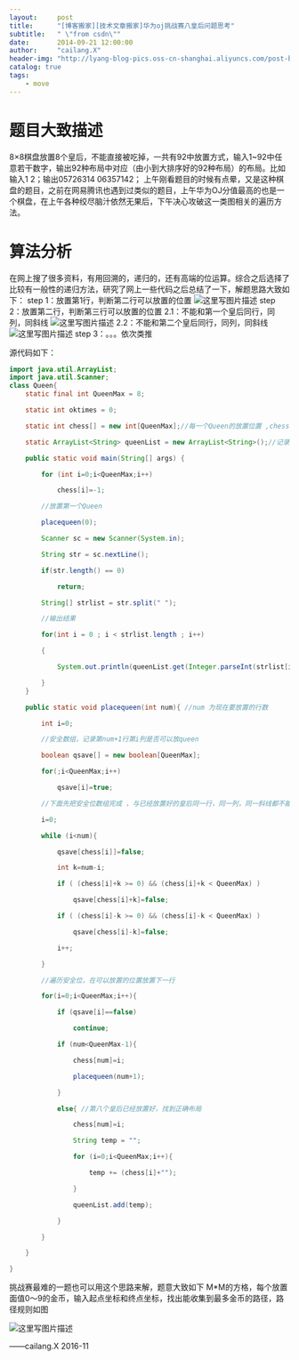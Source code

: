 ```yaml
---
layout:     post
title:      "[博客搬家][技术文章搬家]华为oj挑战赛八皇后问题思考"
subtitle:   " \"from csdn\""
date:       2014-09-21 12:00:00
author:     "cailang.X"
header-img: "http://lyang-blog-pics.oss-cn-shanghai.aliyuncs.com/post-bg-2015/move-post-bg.jpg?x-oss-process=image"
catalog: true
tags:
    - move
---
```


# 题目大致描述

8×8棋盘放置8个皇后，不能直接被吃掉，一共有92中放置方式，输入1~92中任意若干数字，输出92种布局中对应（由小到大排序好的92种布局）的布局。比如输入1 2；输出05726314 06357142；
上午刚看题目的时候有点晕，又是这种棋盘的题目，之前在网易腾讯也遇到过类似的题目，上午华为OJ分值最高的也是一个棋盘，在上午各种绞尽脑汁依然无果后，下午决心攻破这一类图相关的遍历方法。

# 算法分析

在网上搜了很多资料，有用回溯的，递归的，还有高端的位运算。综合之后选择了比较有一般性的递归方法，研究了网上一些代码之后总结了一下，解题思路大致如下：
step 1：放置第1行，判断第二行可以放置的位置
![这里写图片描述](http://img.blog.csdn.net/20160415113613746)
step 2：放置第二行，判断第三行可以放置的位置
2.1：不能和第一个皇后同行，同列，同斜线
![这里写图片描述](http://img.blog.csdn.net/20160415113748321)
2.2：不能和第二个皇后同行，同列，同斜线
![这里写图片描述](http://img.blog.csdn.net/20160415113922884)
step 3：。。。依次类推

源代码如下：

```java
import java.util.ArrayList;
import java.util.Scanner;
class Queen{
	static final int QueenMax = 8;

	static int oktimes = 0;

	static int chess[] = new int[QueenMax];//每一个Queen的放置位置 ,chess[index] = 列数，index = 行数

	static ArrayList<String> queenList = new ArrayList<String>();//记录数据

	public static void main(String[] args) { 	

		for (int i=0;i<QueenMax;i++)

			chess[i]=-1;

		//放置第一个Queen		

		placequeen(0);

		Scanner sc = new Scanner(System.in);

		String str = sc.nextLine();

		if(str.length() == 0)

			return;

		String[] strlist = str.split(" ");

		//输出结果

		for(int i = 0 ; i < strlist.length ; i++)

		{

			System.out.println(queenList.get(Integer.parseInt(strlist[i])));

		}
	}

	public static void placequeen(int num){ //num 为现在要放置的行数

		int i=0;

		//安全数组，记录第num+1行第i列是否可以放queen

		boolean qsave[] = new boolean[QueenMax];

		for(;i<QueenMax;i++)

			qsave[i]=true;

		//下面先把安全位数组完成 ，与已经放置好的皇后同一行，同一列，同一斜线都不能放置下一个queen

		i=0;

		while (i<num){

			qsave[chess[i]]=false;

			int k=num-i;

			if ( (chess[i]+k >= 0) && (chess[i]+k < QueenMax) )

				qsave[chess[i]+k]=false;

			if ( (chess[i]-k >= 0) && (chess[i]-k < QueenMax) )

				qsave[chess[i]-k]=false;

			i++;

		}

		//遍历安全位，在可以放置的位置放置下一行

		for(i=0;i<QueenMax;i++){

			if (qsave[i]==false)

				continue;

			if (num<QueenMax-1){

				chess[num]=i;

				placequeen(num+1);

			}

			else{ //第八个皇后已经放置好，找到正确布局

				chess[num]=i;

				String temp = "";

				for (i=0;i<QueenMax;i++){

					temp += (chess[i]+"");

				}

				queenList.add(temp);

			}

		}  

	}

}
```

挑战赛最难的一题也可以用这个思路来解，题意大致如下
M*M的方格，每个放置面值0～9的金币，输入起点坐标和终点坐标，找出能收集到最多金币的路径，路径规则如图

![这里写图片描述](http://img.blog.csdn.net/20160415114018556)


——cailang.X 2016-11
